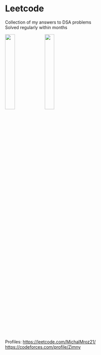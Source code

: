 # Leetcode

Collection of my answers to DSA problems\
Solved regularly within months

<img src="https://github.com/MichalMroz21/Leetcode/assets/125133223/adbefed5-ad07-497f-81ac-03c3e21b8170" width=25% height=25%> <img src="https://github.com/MichalMroz21/Leetcode/assets/125133223/147bc71a-910b-4c19-8ad7-f7dbc69ccce2" width=25% height=25%> \
<br/>
Profiles: https://leetcode.com/MichalMroz21/ https://codeforces.com/profile/Zimny



